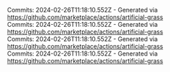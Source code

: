 Commits: 2024-02-26T11:18:10.552Z - Generated via https://github.com/marketplace/actions/artificial-grass
<br>
Commits: 2024-02-26T11:18:10.552Z - Generated via https://github.com/marketplace/actions/artificial-grass
<br>
Commits: 2024-02-26T11:18:10.552Z - Generated via https://github.com/marketplace/actions/artificial-grass
<br>
Commits: 2024-02-26T11:18:10.552Z - Generated via https://github.com/marketplace/actions/artificial-grass
<br>
